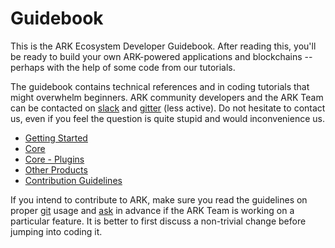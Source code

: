 # Guidebook

This is the ARK Ecosystem Developer Guidebook. After reading this, you'll be ready to build your own ARK-powered applications and blockchains -- perhaps with the help of some code from our tutorials.

The guidebook contains technical references and in coding tutorials that might overwhelm beginners. ARK community developers and the ARK Team can be contacted on [slack](https://ark.io/slack) and [gitter](https://gitter.im/ark-developers/Lobby) (less active). Do not hesitate to contact us, even if you feel the question is quite stupid and would inconvenience us.

* [Getting Started](/guidebook/developer/setup-dev-environment.html)
* [Core](/guidebook/core/)
* [Core - Plugins](/guidebook/core/plugins/)
* [Other Products](/guidebook/guides/mobile.html)
* [Contribution Guidelines](/guidebook/contribution-guidelines/)

If you intend to contribute to ARK, make sure you read the guidelines on proper [git](/guidebook/contribution-guidelines/git-commit-guidelines.md) usage and [ask](https://ark.io/slack) in advance if the ARK Team is working on a particular feature. It is better to first discuss a non-trivial change before jumping into coding it.
